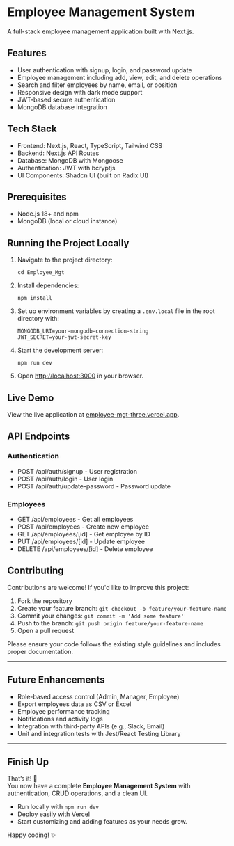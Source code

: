# Employee Management System

A full-stack employee management application built with Next.js.

## Features

- User authentication with signup, login, and password update
- Employee management including add, view, edit, and delete operations
- Search and filter employees by name, email, or position
- Responsive design with dark mode support
- JWT-based secure authentication
- MongoDB database integration

## Tech Stack

- Frontend: Next.js, React, TypeScript, Tailwind CSS
- Backend: Next.js API Routes
- Database: MongoDB with Mongoose
- Authentication: JWT with bcryptjs
- UI Components: Shadcn UI (built on Radix UI)

## Prerequisites

- Node.js 18+ and npm
- MongoDB (local or cloud instance)

## Running the Project Locally

1. Navigate to the project directory:
   ```
   cd Employee_Mgt
   ```

2. Install dependencies:
   ```
   npm install
   ```

3. Set up environment variables by creating a `.env.local` file in the root directory with:
   ```
   MONGODB_URI=your-mongodb-connection-string
   JWT_SECRET=your-jwt-secret-key
   ```

4. Start the development server:
   ```
   npm run dev
   ```

5. Open [http://localhost:3000](http://localhost:3000) in your browser.

## Live Demo

View the live application at [employee-mgt-three.vercel.app](https://employee-mgt-three.vercel.app).

## API Endpoints

### Authentication
- POST /api/auth/signup - User registration
- POST /api/auth/login - User login
- POST /api/auth/update-password - Password update

### Employees
- GET /api/employees - Get all employees
- POST /api/employees - Create new employee
- GET /api/employees/[id] - Get employee by ID
- PUT /api/employees/[id] - Update employee
- DELETE /api/employees/[id] - Delete employee

## Contributing

Contributions are welcome! If you'd like to improve this project:

1. Fork the repository
2. Create your feature branch: `git checkout -b feature/your-feature-name`
3. Commit your changes: `git commit -m 'Add some feature'`
4. Push to the branch: `git push origin feature/your-feature-name`
5. Open a pull request

Please ensure your code follows the existing style guidelines and includes proper documentation.

---

## Future Enhancements

- Role-based access control (Admin, Manager, Employee)
- Export employees data as CSV or Excel
- Employee performance tracking
- Notifications and activity logs
- Integration with third-party APIs (e.g., Slack, Email)
- Unit and integration tests with Jest/React Testing Library

---

## Finish Up

That’s it! 🚀  
You now have a complete **Employee Management System** with authentication, CRUD operations, and a clean UI.  

- Run locally with `npm run dev`
- Deploy easily with [Vercel](https://vercel.com/)  
- Start customizing and adding features as your needs grow.  

Happy coding! ✨
